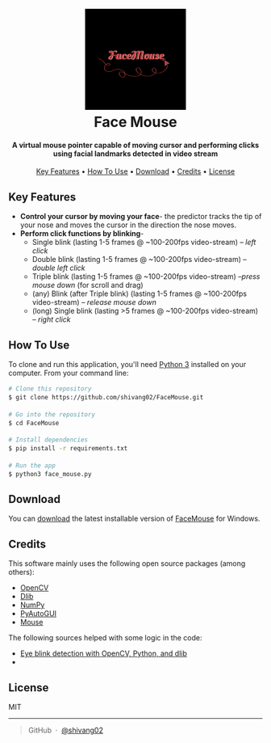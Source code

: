 <h1 align="center">
<br>
<a href="https://github.com/shivang02/FaceMouse"><img src="./misc_assets/FaceMouseLogo.png" alt="Face Mouse Logo" width="200"></a>
<br>
  Face Mouse
  <br>
</h1>

<h4 align="center">A virtual mouse pointer capable of moving cursor and performing clicks using facial landmarks detected in video stream</h4>

<p align="center">
  <a href="#key-features">Key Features</a> •
  <a href="#how-to-use">How To Use</a> •
  <a href="#download">Download</a> •
  <a href="#credits">Credits</a> •
  <a href="#license">License</a>
</p>



## Key Features

- **Control your cursor by moving your face**-
the predictor tracks the tip of your nose and moves the cursor in the direction the nose moves.
- **Perform click functions by blinking**-
	- Single blink (lasting 1-5 frames @ ~100-200fps video-stream) – *left click*
	- Double blink (lasting 1-5 frames @ ~100-200fps video-stream) – *double left click*
	- Triple blink (lasting 1-5 frames @ ~100-200fps video-stream) –*press mouse down* (for scroll and drag)
	- (any) Blink (after Triple blink) (lasting 1-5 frames @ ~100-200fps video-stream) – *release mouse down*
	- (long) Single blink (lasting >5 frames @ ~100-200fps video-stream) – *right click*


## How To Use

To clone and run this application, you'll need [Python 3](https://www.python.org/) installed on your computer.
From your command line:

```bash
# Clone this repository
$ git clone https://github.com/shivang02/FaceMouse.git

# Go into the repository
$ cd FaceMouse

# Install dependencies
$ pip install -r requirements.txt

# Run the app
$ python3 face_mouse.py 
```

## Download

You can [download]() the latest installable version of [FaceMouse](https://github.com/shivang02/FaceMouse) for Windows.

## Credits

This software mainly uses the following open source packages (among others):

- [OpenCV](https://opencv.org/)
- [Dlib](http://dlib.net/)
- [NumPy](https://numpy.org/)
- [PyAutoGUI](https://pypi.org/project/PyAutoGUI/)
- [Mouse](https://pypi.org/project/mouse/)

The following sources helped with some logic in the code:

- [Eye blink detection with OpenCV, Python, and dlib](https://www.pyimagesearch.com/2017/04/24/eye-blink-detection-opencv-python-dlib/)
- 

## License

MIT

---

> GitHub &nbsp;&middot;&nbsp; [@shivang02](https://github.com/shivang02)